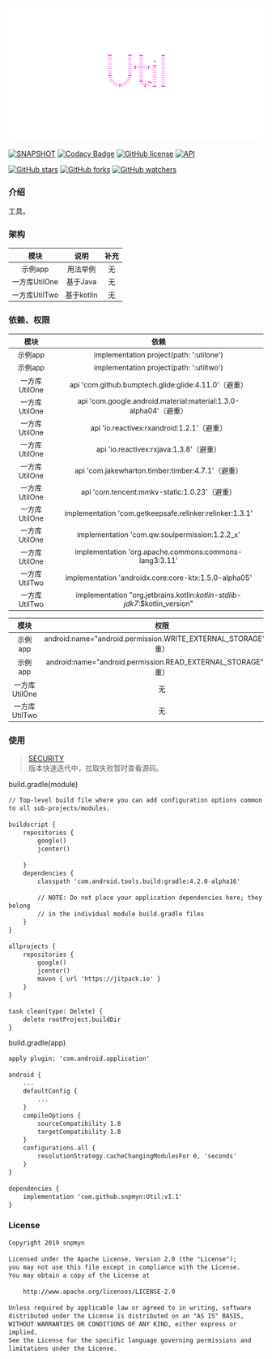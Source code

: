 <div align=center><img src="https://github.com/snpmyn/Util/raw/master/image.png"/></div>

[![SNAPSHOT](https://jitpack.io/v/Jaouan/Revealator.svg)](https://jitpack.io/#snpmyn/Util)
[![Codacy Badge](https://api.codacy.com/project/badge/Grade/9a0b01a4875242408cd21a8d20be2604)](https://www.codacy.com/manual/snpmyn/Util?utm_source=github.com&amp;utm_medium=referral&amp;utm_content=snpmyn/Util&amp;utm_campaign=Badge_Grade)
[![GitHub license](https://img.shields.io/badge/license-Apache%20License%202.0-blue.svg?style=flat)](https://www.apache.org/licenses/LICENSE-2.0)
[![API](https://img.shields.io/badge/API-19%2B-brightgreen.svg?style=flat)](https://android-arsenal.com/api?level=19)

[![GitHub stars](https://img.shields.io/github/stars/Bigkoo/Util.svg?style=social)](https://github.com/Bigkoo/Util/stargazers) 
[![GitHub forks](https://img.shields.io/github/forks/Bigkoo/Util.svg?style=social)](https://github.com/Bigkoo/Util/network) 
[![GitHub watchers](https://img.shields.io/github/watchers/Bigkoo/Util.svg?style=social)](https://github.com/Bigkoo/Util/watchers)

### 介绍
工具。

### 架构
| 模块 | 说明 | 补充 |
|:-:|:-:|:-:|
| 示例app | 用法举例 | 无 |
| 一方库UtilOne | 基于Java | 无 |
| 一方库UtilTwo | 基于kotlin | 无 |

### 依赖、权限
| 模块 | 依赖 |
|:-:|:-:|
| 示例app | implementation project(path: ':utilone') |
| 示例app | implementation project(path: ':utiltwo') |
| 一方库UtilOne | api 'com.github.bumptech.glide:glide:4.11.0'（避重）|
| 一方库UtilOne | api 'com.google.android.material:material:1.3.0-alpha04'（避重）|
| 一方库UtilOne | api 'io.reactivex:rxandroid:1.2.1'（避重）|
| 一方库UtilOne | api 'io.reactivex:rxjava:1.3.8'（避重）|
| 一方库UtilOne | api 'com.jakewharton.timber:timber:4.7.1'（避重）|
| 一方库UtilOne | api 'com.tencent:mmkv-static:1.0.23'（避重）|
| 一方库UtilOne | implementation 'com.getkeepsafe.relinker:relinker:1.3.1' |
| 一方库UtilOne | implementation 'com.qw:soulpermission:1.2.2_x' |
| 一方库UtilOne | implementation 'org.apache.commons:commons-lang3:3.11' |
| 一方库UtilTwo | implementation 'androidx.core:core-ktx:1.5.0-alpha05' |
| 一方库UtilTwo | implementation "org.jetbrains.kotlin:*kotlin-stdlib-jdk7*:$kotlin_version" |

| 模块 | 权限 |
|:-:|:-:|
| 示例app | android:name="android.permission.WRITE_EXTERNAL_STORAGE"（避重）|
| 示例app | android:name="android.permission.READ_EXTERNAL_STORAGE"（避重）|
| 一方库UtilOne | 无 |
| 一方库UtilTwo | 无 |

### 使用
> [SECURITY](https://github.com/snpmyn/Util/blob/master/SECURITY.md)<br>
> 版本快速迭代中，拉取失败暂时查看源码。

build.gradle(module)
```
// Top-level build file where you can add configuration options common to all sub-projects/modules.

buildscript {  
    repositories {
        google()
        jcenter()
                
    }
    dependencies {
        classpath 'com.android.tools.build:gradle:4.2.0-alpha16'           

        // NOTE: Do not place your application dependencies here; they belong
        // in the individual module build.gradle files
    }
}

allprojects {
    repositories {
        google()
        jcenter()
        maven { url 'https://jitpack.io' }
    }
}

task clean(type: Delete) {
    delete rootProject.buildDir
}
```
build.gradle(app)
```
apply plugin: 'com.android.application'

android {
    ...
    defaultConfig {
        ...      
    }       
    compileOptions {
        sourceCompatibility 1.8
        targetCompatibility 1.8
    }
    configurations.all {
        resolutionStrategy.cacheChangingModulesFor 0, 'seconds'
    }
}

dependencies {
    implementation 'com.github.snpmyn:Util:v1.1'
}
```

### License
```
Copyright 2019 snpmyn

Licensed under the Apache License, Version 2.0 (the "License");
you may not use this file except in compliance with the License.
You may obtain a copy of the License at

    http://www.apache.org/licenses/LICENSE-2.0

Unless required by applicable law or agreed to in writing, software
distributed under the License is distributed on an "AS IS" BASIS,
WITHOUT WARRANTIES OR CONDITIONS OF ANY KIND, either express or implied.
See the License for the specific language governing permissions and
limitations under the License.
```
